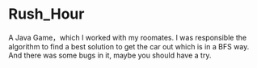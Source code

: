 # Rush_Hour
A Java Game，which I worked with my roomates.
I was responsible the algorithm to find a best solution to get the car out which is in a BFS way.
And there was some bugs in it, maybe you should have a try.
